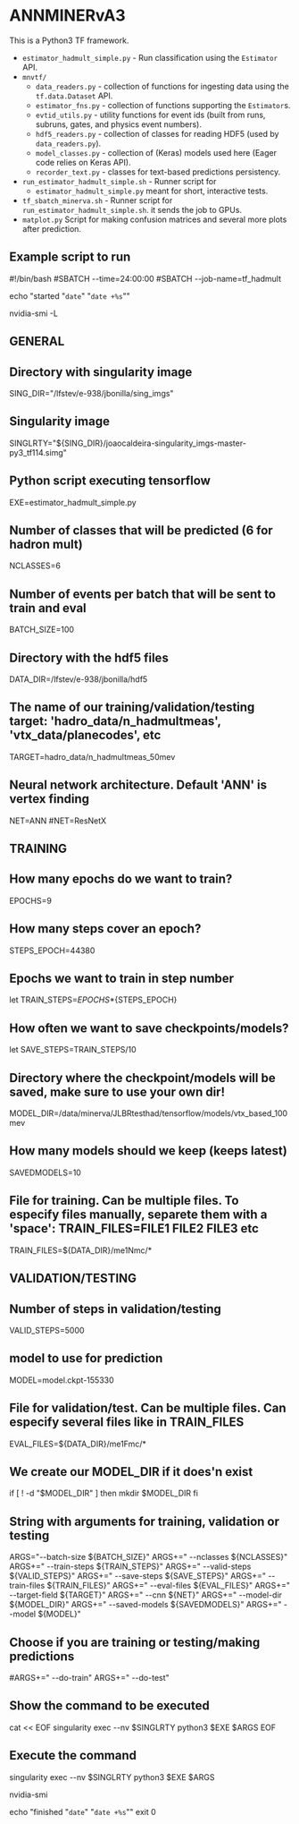 # ANNMINERvA3

This is a Python3 TF framework.

* `estimator_hadmult_simple.py` - Run classification using the `Estimator` API.
* `mnvtf/`
  * `data_readers.py` - collection of functions for ingesting data using the
  `tf.data.Dataset` API.
  * `estimator_fns.py` - collection of functions supporting the `Estimator`s.
  * `evtid_utils.py` - utility functions for event ids (built from runs,
    subruns, gates, and physics event numbers).
  * `hdf5_readers.py` - collection of classes for reading HDF5 (used by
    `data_readers.py`).
  * `model_classes.py` - collection of (Keras) models used here (Eager code
    relies on Keras API).
  * `recorder_text.py` - classes for text-based predictions persistency.
* `run_estimator_hadmult_simple.sh` - Runner script for
  * `estimator_hadmult_simple.py` meant for short, interactive tests.
* `tf_sbatch_minerva.sh` - Runner script for `run_estimator_hadmult_simple.sh`.
  it sends the job to GPUs.
* `matplot.py` Script for making confusion matrices and several more plots after
  prediction.

## Example script to run

#!/bin/bash
#SBATCH --time=24:00:00
#SBATCH --job-name=tf_hadmult

echo "started "`date`" "`date +%s`""

nvidia-smi -L

## GENERAL
## Directory with singularity image
SING_DIR="/lfstev/e-938/jbonilla/sing_imgs"
## Singularity image
SINGLRTY="${SING_DIR}/joaocaldeira-singularity_imgs-master-py3_tf114.simg"

## Python script executing tensorflow
EXE=estimator_hadmult_simple.py
## Number of classes that will be predicted (6 for hadron mult)
NCLASSES=6
## Number of events per batch that will be sent to train and eval
BATCH_SIZE=100
## Directory with the hdf5 files
DATA_DIR=/lfstev/e-938/jbonilla/hdf5
## The name of our training/validation/testing target: 'hadro_data/n_hadmultmeas', 'vtx_data/planecodes', etc
TARGET=hadro_data/n_hadmultmeas_50mev
## Neural network architecture. Default 'ANN' is vertex finding
NET=ANN
#NET=ResNetX

## TRAINING
## How many epochs do we want to train?
EPOCHS=9
## How many steps cover an epoch?
STEPS_EPOCH=44380
## Epochs we want to train in step number
let TRAIN_STEPS=${EPOCHS}*${STEPS_EPOCH}
## How often we want to save checkpoints/models?
let SAVE_STEPS=TRAIN_STEPS/10
## Directory where the checkpoint/models will be saved, make sure to use your own dir!
MODEL_DIR=/data/minerva/JLBRtesthad/tensorflow/models/vtx_based_100mev
## How many models should we keep (keeps latest)
SAVEDMODELS=10
## File for training. Can be multiple files. To especify files manually, separete them with a 'space': TRAIN_FILES=FILE1 FILE2 FILE3 etc
TRAIN_FILES=${DATA_DIR}/me1Nmc/*

## VALIDATION/TESTING
## Number of steps in validation/testing
VALID_STEPS=5000

## model to use for prediction
MODEL=model.ckpt-155330
## File for validation/test. Can be multiple files. Can especify several files like in TRAIN_FILES
EVAL_FILES=${DATA_DIR}/me1Fmc/*

## We create our MODEL_DIR if it does'n exist
if [ ! -d "$MODEL_DIR" ]
then
  mkdir $MODEL_DIR
fi

## String with arguments for training, validation or testing
ARGS="--batch-size ${BATCH_SIZE}"
ARGS+=" --nclasses ${NCLASSES}"
ARGS+=" --train-steps ${TRAIN_STEPS}"
ARGS+=" --valid-steps ${VALID_STEPS}"
ARGS+=" --save-steps ${SAVE_STEPS}"
ARGS+=" --train-files ${TRAIN_FILES}"
ARGS+=" --eval-files ${EVAL_FILES}"
ARGS+=" --target-field ${TARGET}"
ARGS+=" --cnn ${NET}"
ARGS+=" --model-dir ${MODEL_DIR}"
ARGS+=" --saved-models ${SAVEDMODELS}"
ARGS+=" --model ${MODEL}"
## Choose if you are training or testing/making predictions
#ARGS+=" --do-train"
ARGS+=" --do-test"

## Show the command to be executed
cat << EOF
singularity exec --nv $SINGLRTY python3 $EXE $ARGS
EOF

## Execute the command
singularity exec --nv $SINGLRTY python3  $EXE $ARGS

nvidia-smi

echo "finished "`date`" "`date +%s`""
exit 0

